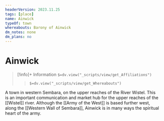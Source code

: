 ```yaml
---
headerVersion: 2023.11.25
tags: [place]
name: Ainwick
typeOf: town
whereabouts: Barony of Ainwick
dm_notes: none
dm_plans: no
---
```

# Ainwick
>[!info]+ Information
> `$=dv.view("_scripts/view/get_Affiliations")`
>> `$=dv.view("_scripts/view/get_Whereabouts")`

A town in western Sembara, on the upper reaches of the River Wistel. This is an important communication and market hub for the upper reaches of the [[Wistel]] river. Although the [[Army of the West]] is based further west, along the [[Western Wall of Sembara]], Ainwick is in many ways the spiritual heart of the army.